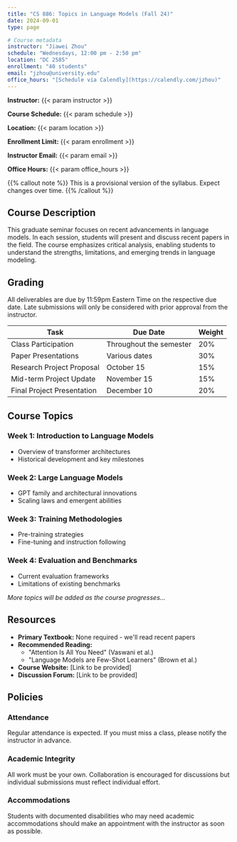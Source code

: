 ```yaml
---
title: "CS 886: Topics in Language Models (Fall 24)"
date: 2024-09-01
type: page

# Course metadata
instructor: "Jiawei Zhou"
schedule: "Wednesdays, 12:00 pm - 2:50 pm"
location: "DC 2585"
enrollment: "40 students"
email: "jzhou@university.edu"
office_hours: "[Schedule via Calendly](https://calendly.com/jzhou)"
---
```


**Instructor:** {{< param instructor >}}

**Course Schedule:** {{< param schedule >}}

**Location:** {{< param location >}}

**Enrollment Limit:** {{< param enrollment >}}

**Instructor Email:** {{< param email >}}

**Office Hours:** {{< param office_hours >}}

{{% callout note %}}
This is a provisional version of the syllabus. Expect changes over time.
{{% /callout %}}

## Course Description

This graduate seminar focuses on recent advancements in language models. In each session, students will present and discuss recent papers in the field. The course emphasizes critical analysis, enabling students to understand the strengths, limitations, and emerging trends in language modeling.

## Grading

All deliverables are due by 11:59pm Eastern Time on the respective due date. Late submissions will only be considered with prior approval from the instructor.

| Task | Due Date | Weight |
|------|----------|--------|
| Class Participation | Throughout the semester | 20% |
| Paper Presentations | Various dates | 30% |
| Research Project Proposal | October 15 | 15% |
| Mid-term Project Update | November 15 | 15% |
| Final Project Presentation | December 10 | 20% |

## Course Topics

### Week 1: Introduction to Language Models
- Overview of transformer architectures
- Historical development and key milestones

### Week 2: Large Language Models
- GPT family and architectural innovations
- Scaling laws and emergent abilities

### Week 3: Training Methodologies
- Pre-training strategies
- Fine-tuning and instruction following

### Week 4: Evaluation and Benchmarks
- Current evaluation frameworks
- Limitations of existing benchmarks

*More topics will be added as the course progresses...*

## Resources

- **Primary Textbook:** None required - we'll read recent papers
- **Recommended Reading:** 
  - "Attention Is All You Need" (Vaswani et al.)
  - "Language Models are Few-Shot Learners" (Brown et al.)
- **Course Website:** [Link to be provided]
- **Discussion Forum:** [Link to be provided]

## Policies

### Attendance
Regular attendance is expected. If you must miss a class, please notify the instructor in advance.

### Academic Integrity
All work must be your own. Collaboration is encouraged for discussions but individual submissions must reflect individual effort.

### Accommodations
Students with documented disabilities who may need academic accommodations should make an appointment with the instructor as soon as possible.
